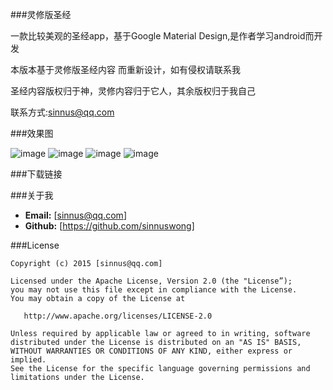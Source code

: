 ###灵修版圣经

一款比较美观的圣经app，基于Google Material Design,是作者学习android而开发

本版本基于灵修版圣经内容 而重新设计，如有侵权请联系我

圣经内容版权归于神，灵修内容归于它人，其余版权归于我自己

联系方式:sinnus@qq.com

###效果图

![image](https://github.com/sinnuswong/Bible/blob/master/screenshots/1.jpg)
![image](https://raw.githubusercontent.com/sinnuswong/server/master/Bible/screenshots/2.jpg)
![image](https://raw.githubusercontent.com/sinnuswong/server/master/Bible/screenshots/3.jpg)
![image](https://raw.githubusercontent.com/sinnuswong/server/master/Bible/screenshots/4.jpg)

###下载链接

###关于我

* **Email:** [sinnus@qq.com]
* **Github:** [https://github.com/sinnuswong]

###License
```
Copyright (c) 2015 [sinnus@qq.com]

Licensed under the Apache License, Version 2.0 (the "License”);
you may not use this file except in compliance with the License.
You may obtain a copy of the License at
   
   http://www.apache.org/licenses/LICENSE-2.0

Unless required by applicable law or agreed to in writing, software
distributed under the License is distributed on an "AS IS" BASIS,
WITHOUT WARRANTIES OR CONDITIONS OF ANY KIND, either express or implied.
See the License for the specific language governing permissions and
limitations under the License.
```
